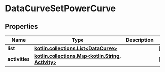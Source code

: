 
# DataCurveSetPowerCurve

## Properties
Name | Type | Description | Notes
------------ | ------------- | ------------- | -------------
**list** | [**kotlin.collections.List&lt;DataCurve&gt;**](DataCurve.md) |  |  [optional]
**activities** | [**kotlin.collections.Map&lt;kotlin.String, Activity&gt;**](Activity.md) |  |  [optional]



